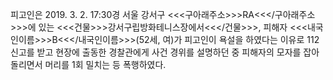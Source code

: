 피고인은 2019. 3. 2. 17:30경 서울 강서구 <<<구아래주소>>>RA<<</구아래주소>>>에 있는 <<<건물>>>강서구립방화테니스장에서<<</건물>>>, 피해자 <<<내국인이름>>>B<<</내국인이름>>>(52세, 여)가 피고인이 욕설을 하였다는 이유로 112신고를 받고 현장에 출동한 경찰관에게 사건 경위를 설명하던 중 피해자의 모자를 잡아 돌리면서 머리를 1회 밀치는 등 폭행하였다.
